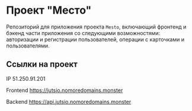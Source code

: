 # Проект "Место"
Репозиторий для приложения проекта `Mesto`, включающий фронтенд и бэкенд части приложения со следующими возможностями: авторизации и регистрации пользователей, операции с карточками и пользователями.

## Ссылки на проект

IP 51.250.91.201

Frontend https://jutsio.nomoredomains.monster

Backend https://api.jutsio.nomoredomains.monster
